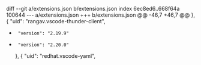 diff --git a/extensions.json b/extensions.json
index 6ec8ed6..668f64a 100644
--- a/extensions.json
+++ b/extensions.json
@@ -46,7 +46,7 @@
     },
     {
       "uid": "rangav.vscode-thunder-client",
-      "version": "2.19.9"
+      "version": "2.20.0"
     },
     {
       "uid": "redhat.vscode-yaml",
